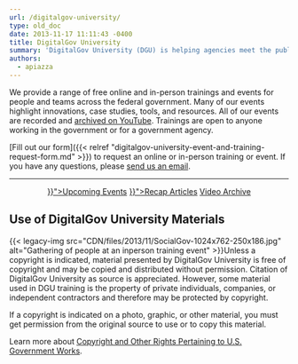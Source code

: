 ```yaml
---
url: /digitalgov-university/
type: old_doc
date: 2013-11-17 11:11:43 -0400
title: DigitalGov University
summary: 'DigitalGov University (DGU) is helping agencies meet the public&rsquo;s 21st century digital expectations by providing a platform for federal agencies to share innovations, offer case-studies, host summits and workshops and connect with each other.'
authors:
  - apiazza
---
```


We provide a range of free online and in-person trainings and events for people and teams across the federal government. Many of our events highlight innovations, case studies, tools, and resources. All of our events are recorded and [archived on YouTube](https://www.youtube.com/c/digitalgov). Trainings are open to anyone working in the government or for a government agency.

[Fill out our form]({{< relref "digitalgov-university-event-and-training-request-form.md" >}}) to request an online or in-person training or event. If you have any questions, please [send us an email](mailto:DigitalGovU@gsa.gov).

<hr style="border: none" />

<p style="text-align: center">
  <a class="button" href="{{< link "events" >}}">Upcoming Events</a> <a class="button" href="{{< link "tag/recap" >}}">Recap Articles</a> <a class="button" href="https://www.youtube.com/c/digitalgov">Video Archive</a>
</p>

## <a name="dgu-materials"></a>Use of DigitalGov University Materials

{{< legacy-img src="CDN/files/2013/11/SocialGov-1024x762-250x186.jpg" alt="Gathering of people at an inperson training event" >}}Unless a copyright is indicated, material presented by DigitalGov University is free of copyright and may be copied and distributed without permission. Citation of DigitalGov University as source is appreciated. However, some material used in DGU training is the property of private individuals, companies, or independent contractors and therefore may be protected by copyright.

If a copyright is indicated on a photo, graphic, or other material, you must get permission from the original source to use or to copy this material.

Learn more about [Copyright and Other Rights Pertaining to U.S. Government Works](http://www.usa.gov/copyright.shtml).
